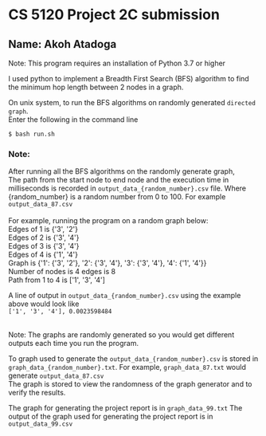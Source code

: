 # CS 5120 Project 2C submission


## Name: **Akoh Atadoga**

Note: This program requires an installation of Python 3.7 or higher

I used python to implement a Breadth First Search (BFS) algorithm to
find the minimum hop length between 2 nodes in a graph.

On unix system, to run the BFS algorithms on randomly generated `directed graph`.<br>
 Enter the following in the command line
```
$ bash run.sh
```


### Note:
After running all the BFS algorithms on the randomly generate graph, <br>
The path from the start node to end node and the execution time in milliseconds is recorded in `output_data_{random_number}.csv` file. 
 Where {random_number} is a random number from 0 to 100. For example `output_data_87.csv`<br> 
<br>
For example, running the program on a random graph below:<br>
Edges of 1 is {'3', '2'}<br>
Edges of 2 is {'3', '4'}<br>
Edges of 3 is {'3', '4'}<br>
Edges of 4 is {'1', '4'}<br>
Graph is {'1': {'3', '2'}, '2': {'3', '4'}, '3': {'3', '4'}, '4': {'1', '4'}} <br>
Number of nodes is 4 edges is 8 <br>
Path from 1 to 4  is ['1', '3', '4'] <br>

A line of output in `output_data_{random_number}.csv` using the example above would look like
<br>`['1', '3', '4'], 0.0023598484`<br>
<br>

Note: The graphs are randomly generated so you would get different outputs each time you run the program.

To graph used to generate the `output_data_{random_number}.csv` is stored in `graph_data_{random_number}.txt`. For example, `graph_data_87.txt`
 would generate `output_data_87.csv` <br>
The graph is stored to view the randomness of the graph generator and to verify the results.

The graph for generating the project report is in `graph_data_99.txt`
The output of the graph used for generating the project report is in `output_data_99.csv`